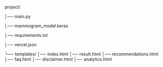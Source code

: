 project/

│── main.py

│── mammogram_model.keras

│── requirements.txt

│── vercel.json

└── templates/
    │── index.html
    │── result.html
    │── recommendations.html
    │── faq.html
    │── disclaimer.html
    │── analytics.html
